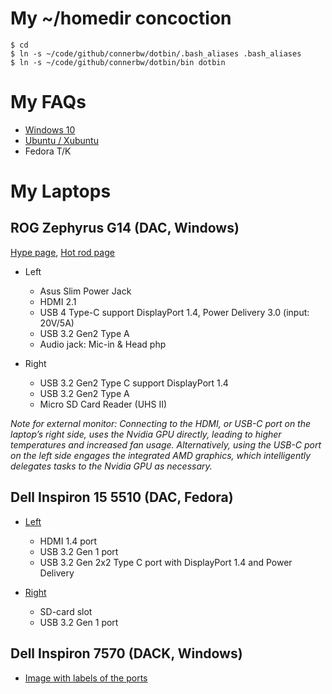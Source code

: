 # My ~/homedir concoction

    $ cd
    $ ln -s ~/code/github/connerbw/dotbin/.bash_aliases .bash_aliases
    $ ln -s ~/code/github/connerbw/dotbin/bin dotbin

# My FAQs

 + [Windows 10](./Win10KnowHow.md)
 + [Ubuntu / Xubuntu](./XubuntuKnowHow.md)
 + Fedora T/K

# My Laptops

## ROG Zephyrus G14 (DAC, Windows)

[Hype page](https://rog.asus.com/laptops/rog-zephyrus/rog-zephyrus-g14-2024/), [Hot rod page](https://noplan.business/2024/09/03/rog-zephyrus-g14/)

+ Left
  + Asus Slim Power Jack
  + HDMI 2.1
  + USB 4 Type-C support DisplayPort 1.4, Power Delivery 3.0 (input: 20V/5A)
  + USB 3.2 Gen2 Type A
  + Audio jack: Mic-in & Head php

+ Right
  + USB 3.2 Gen2 Type C support DisplayPort 1.4
  + USB 3.2 Gen2 Type A
  + Micro SD Card Reader (UHS II)

_Note for external monitor:  Connecting to the HDMI, or USB-C port on the laptop’s right side, uses the Nvidia GPU directly, leading to higher temperatures and increased fan usage. Alternatively, using the USB-C port on the left side engages the integrated AMD graphics, which intelligently delegates tasks to the Nvidia GPU as necessary._

## Dell Inspiron 15 5510 (DAC, Fedora)

+ [Left](https://www.dell.com/support/manuals/en-ca/inspiron-15-5510-laptop/inspiron-5510-setup-and-specifications/left?guid=guid-12cd14bb-8db3-47d7-a090-15d75787517a&lang=en-us)
  + HDMI 1.4 port
  + USB 3.2 Gen 1 port
  + USB 3.2 Gen 2x2 Type C port with DisplayPort 1.4 and Power Delivery

+ [Right](https://www.dell.com/support/manuals/en-ca/inspiron-15-5510-laptop/inspiron-5510-setup-and-specifications/right?guid=guid-f0efa586-1b43-447c-a299-f188f5e5c5a5&lang=en-us)
  + SD-card slot
  + USB 3.2 Gen 1 port

## Dell Inspiron 7570 (DACK, Windows)

+ [Image with labels of the ports](inspiron-7000-ports.png)


